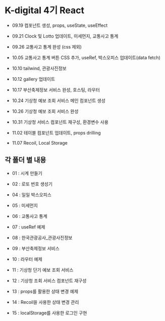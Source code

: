 # K-digital 4기 React

+ 09.19 컴포넌트 생성, props, useState, useEffect

+ 09.21 Clock 및 Lotto 업데이트, 미세먼지, 교통사고 통계

+ 09.26 교통사고 통계 완성 (css 제외)

+ 10.05 교통사고 통계 버튼 CSS 추가, useRef, 박스오피스 업데이트(data fetch)

+ 10.10 tailwind, 관광사진정보

+ 10.12 gallery 업데이트

+ 10.17 부산축제정보 서비스 완성, 호스팅, 라우터

+ 10.24 기상청 예보 조회 서비스 메인 컴포넌트 생성

+ 10.26 기상청 예보 조회 서비스 완성

+ 10.31 기상청 서비스 컴포넌트 재구성, 환경변수 사용

+ 11.02 테이블 컴포넌트 업데이트, props drilling

+ 11.07 Recoil, Local Storage

## 각 폴더 별 내용 

+ 01 : 시계 만들기

+ 02 : 로또 번호 생성기

+ 04 : 일일 박스오피스

+ 05 : 미세먼지 

+ 06 : 교통사고 통계

+ 07 : useRef 예제

+ 08 : 한국관광공사_관광사진정보

+ 09 : 부산축제정보 서비스 

+ 10 : 라우터 예제

+ 11 : 기상청 단기 예보 조회 서비스

+ 12 : 기상청 조회 서비스 컴포넌트 재구성

+ 13 : props를 활용한 상태 변경 예제

+ 14 : Recoil을 사용한 상태 변경 관리

+ 15 : localStorage를 사용한 로그인 구현 